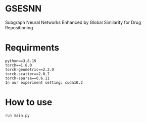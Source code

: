 # GSESNN
Subgraph Neural Networks Enhanced by Global Similarity for Drug Repositioning

# Requirments

```
python==3.8.19
torch==1.8.0
torch-geometric==2.2.0
torch-scatter==2.0.7
torch-sparse==0.6.11
In our experiment setting: cuda10.2
```

# How to use
```
run main.py
```
